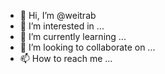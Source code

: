 - 👋 Hi, I’m @weitrab
- 👀 I’m interested in ...
- 🌱 I’m currently learning ...
- 💞️ I’m looking to collaborate on ...
- 📫 How to reach me ...

<!---
weitrab/weitrab is a ✨ special ✨ repository because its `README.md` (this file) appears on your GitHub profile.
You can click the Preview link to take a look at your changes.
--->
